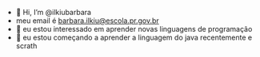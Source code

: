 - 👋 Hi, I’m @ilkiubarbara
- meu email é barbara.ilkiu@escola.pr.gov.br
- 👀 eu estou interessado em aprender novas linguagens de programação
- 🌱 eu estou começando a aprender a linguagem do java recentemente e scrath
